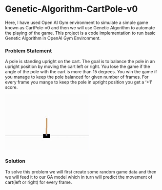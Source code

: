# Genetic-Algorithm-CartPole-v0

Here, I have used Open AI Gym environment to simulate a simple game known as CartPole-v0 and then we will use Genetic Algorithm to automate the playing of the game. 
This project is a code implementation to run basic Genetic Algorithm in OpenAI Gym Environment.


### Problem Statement
A pole is standing upright on the cart. The goal is to balance the pole in an upright position by moving the cart left or right. 
You lose the game if the angle of the pole with the cart is more than 15 degrees.
You win the game if you manage to keep the pole balanced for given number of frames. 
For every frame you mange to keep the pole in upright position you get a ‘+1’ score.

![Cartpole](https://github.com/chiragsamal/Genetic-Algorithm-CartPole-v0/blob/master/cartpole.jpg)

### Solution
To solve this problem we will first create some random game data and then we will feed it to our GA model
which in turn will predict the movement of cart(left or right) for every frame.
